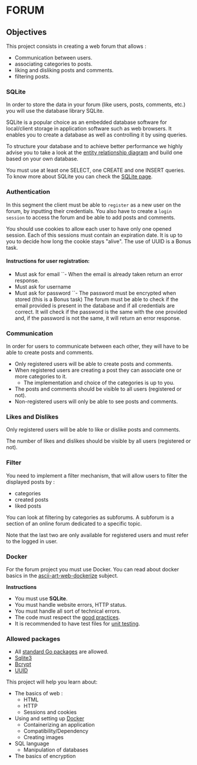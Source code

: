 # **FORUM**

## Objectives
This project consists in creating a web forum that allows :

- Communication between users.
- associating categories to posts.
- liking and disliking posts and comments.
- filtering posts.

### **SQLite**
In order to store the data in your forum (like users, posts, comments, etc.) you will use the database library SQLite.

SQLite is a popular choice as an embedded database software for local/client storage in application software such as web browsers. It enables you to create a database as well as controlling it by using queries.

To structure your database and to achieve better performance we highly advise you to take a look at the [entity relationship diagram](https://www.smartdraw.com/entity-relationship-diagram/) and build one based on your own database.

You must use at least one SELECT, one CREATE and one INSERT queries.
To know more about SQLite you can check the [SQLite page](https://www.sqlite.org/index.html).

### **Authentication**
In this segment the client must be able to `register` as a new user on the forum, by inputting their credentials. You also have to create a `login session` to access the forum and be able to add posts and comments.

You should use cookies to allow each user to have only one opened session. Each of this sessions must contain an expiration date. It is up to you to decide how long the cookie stays "alive". The use of UUID is a Bonus task.

  #### Instructions for user registration:

  - Must ask for email
  ``- When the email is already taken return an error response.
  - Must ask for username
  - Must ask for password
  ``- The password must be encrypted when stored (this is a Bonus task)
  The forum must be able to check if the email provided is present in the database and if all credentials are correct. It will check if the password is     the same with the one provided and, if the password is not the same, it will return an error response.

### **Communication**
In order for users to communicate between each other, they will have to be able to create posts and comments.

  - Only registered users will be able to create posts and comments.
  - When registered users are creating a post they can associate one or more categories to it.
    - The implementation and choice of the categories is up to you.
  - The posts and comments should be visible to all users (registered or not).
  - Non-registered users will only be able to see posts and comments.

### **Likes and Dislikes**
Only registered users will be able to like or dislike posts and comments.

The number of likes and dislikes should be visible by all users (registered or not).

### **Filter**
You need to implement a filter mechanism, that will allow users to filter the displayed posts by :

  - categories
  - created posts
  - liked posts

You can look at filtering by categories as subforums. A subforum is a section of an online forum dedicated to a specific topic.

Note that the last two are only available for registered users and must refer to the logged in user.

### **Docker**
For the forum project you must use Docker. You can read about docker basics in the [ascii-art-web-dockerize](https://learn.01founders.co/git/root/public/src/branch/master/subjects/ascii-art-web/dockerize/README.md) subject. 

**Instructions**
  - You must use **SQLite**.
  - You must handle website errors, HTTP status.
  - You must handle all sort of technical errors.
  - The code must respect the [good practices](https://learn.01founders.co/git/root/public/src/branch/master/subjects/good-practices/README.md).
  - It is recommended to have test files for [unit testing](https://go.dev/doc/tutorial/add-a-test).

### **Allowed packages**
  - All [standard Go packages](https://pkg.go.dev/std) are allowed.
  - [Sqlite3](https://github.com/mattn/go-sqlite3)
  - [Bcrypt](https://pkg.go.dev/golang.org/x/crypto/bcrypt)
  - [UUID](https://github.com/gofrs/uuid)

This project will help you learn about:
  - The basics of web :
    - HTML
    - HTTP
    - Sessions and cookies
  - Using and setting up [Docker](https://docs.docker.com/get-started/)
    - Containerizing an application
    - Compatibility/Dependency
    - Creating images
  - SQL language
    - Manipulation of databases
  - The basics of encryption





